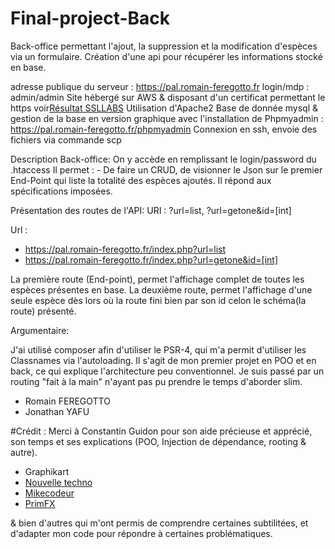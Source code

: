 # Final-project-Back

Back-office permettant l'ajout, la suppression et la modification d'espèces via un formulaire.
Création d'une api pour récupérer les informations stocké en base.

adresse publique du serveur : https://pal.romain-feregotto.fr
login/mdp : admin/admin
Site hébergé sur AWS & disposant d'un certificat permettant le https voir[Résultat SSLLABS](https://www.ssllabs.com/ssltest/analyze.html?d=pal.romain%2dferegotto.fr&latest)
Utilisation d'Apache2
Base de donnée mysql & gestion de la base en version graphique avec l'installation de Phpmyadmin : https://pal.romain-feregotto.fr/phpmyadmin
Connexion en ssh, envoie des fichiers via commande scp

Description Back-office: On y accède en remplissant le login/password du .htaccess
                         Il permet : - De faire un CRUD, de visionner le Json sur le premier End-Point qui liste la totalité des     espèces ajoutés. Il répond aux spécifications imposées.

Présentation des routes de l'API: 
  URI : ?url=list, ?url=getone&id=[int]

  Url : 
- https://pal.romain-feregotto.fr/index.php?url=list
- https://pal.romain-feregotto.fr/index.php?url=getone&id=[int]

La première route (End-point), permet l'affichage complet de toutes les espèces présentes en base.
La deuxième route, permet l'affichage d'une seule espèce dès lors où la route fini bien par son id celon le schéma(la route) présenté.

Argumentaire:

J'ai utilisé composer afin d'utiliser le PSR-4, qui m'a permit d'utiliser les Classnames via l'autoloading.
Il s'agit de mon premier projet en POO et en back, ce qui explique l'architecture peu conventionnel.
Je suis passé par un routing "fait à la main" n'ayant pas pu prendre le temps d'aborder slim.


- Romain FEREGOTTO
- Jonathan YAFU 

#Crédit :
Merci à Constantin Guidon pour son aide précieuse et apprécié, son temps et ses explications (POO, Injection de dépendance, rooting & autre).
- Graphikart
- [Nouvelle techno](https://nouvelle-techno.fr/)
- [Mikecodeur](https://www.mikecodeur.com/)
- [PrimFX](https://www.youtube.com/channel/UCUSRY5EcZAhSbz1Q1QuQw0w)

& bien d'autres qui m'ont permis de comprendre certaines subtilitées, et d'adapter mon code pour répondre à certaines problématiques.


